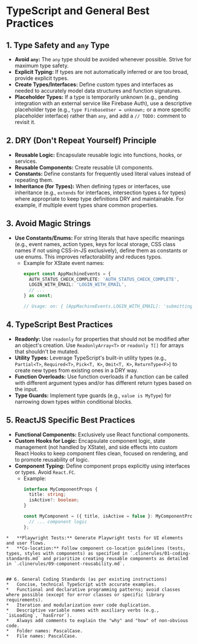 # TypeScript and General Best Practices

## 1. Type Safety and `any` Type
*   **Avoid `any`:** The `any` type should be avoided whenever possible. Strive for maximum type safety.
*   **Explicit Typing:** If types are not automatically inferred or are too broad, provide explicit types.
*   **Create Types/Interfaces:** Define custom types and interfaces as needed to accurately model data structures and function signatures.
*   **Placeholder Types:** If a type is temporarily unknown (e.g., pending integration with an external service like Firebase Auth), use a descriptive placeholder type (e.g., `type FirebaseUser = unknown;` or a more specific placeholder interface) rather than `any`, and add a `// TODO:` comment to revisit it.

## 2. DRY (Don't Repeat Yourself) Principle
*   **Reusable Logic:** Encapsulate reusable logic into functions, hooks, or services.
*   **Reusable Components:** Create reusable UI components.
*   **Constants:** Define constants for frequently used literal values instead of repeating them.
*   **Inheritance (for Types):** When defining types or interfaces, use inheritance (e.g., `extends` for interfaces, intersection types `&` for types) where appropriate to keep type definitions DRY and maintainable. For example, if multiple event types share common properties.

## 3. Avoid Magic Strings
*   **Use Constants/Enums:** For string literals that have specific meanings (e.g., event names, action types, keys for local storage, CSS class names if not using CSS-in-JS exclusively), define them as constants or use enums. This improves refactorability and reduces typos.
    *   Example for XState event names:
        ```typescript
        export const AppMachineEvents = {
          AUTH_STATUS_CHECK_COMPLETE: 'AUTH_STATUS_CHECK_COMPLETE',
          LOGIN_WITH_EMAIL: 'LOGIN_WITH_EMAIL',
          // ...
        } as const;

        // Usage: on: { [AppMachineEvents.LOGIN_WITH_EMAIL]: 'submitting' }
        ```

## 4. TypeScript Best Practices
*   **Readonly:** Use `readonly` for properties that should not be modified after an object's creation. Use `ReadonlyArray<T>` or `readonly T[]` for arrays that shouldn't be mutated.
*   **Utility Types:** Leverage TypeScript's built-in utility types (e.g., `Partial<T>`, `Required<T>`, `Pick<T, K>`, `Omit<T, K>`, `ReturnType<F>`) to create new types from existing ones in a DRY way.
*   **Function Overloads:** Use function overloads if a function can be called with different argument types and/or has different return types based on the input.
*   **Type Guards:** Implement type guards (e.g., `value is MyType`) for narrowing down types within conditional blocks.

## 5. ReactJS Specific Best Practices
*   **Functional Components:** Exclusively use React functional components.
*   **Custom Hooks for Logic:** Encapsulate component logic, state management (not handled by XState), and side effects into custom React Hooks to keep component files clean, focused on rendering, and to promote reusability of logic.
*   **Component Typing:** Define component props explicitly using interfaces or types. Avoid `React.FC`.
    *   Example:
        ```typescript
        interface MyComponentProps {
          title: string;
          isActive?: boolean;
        }

        const MyComponent = ({ title, isActive = false }: MyComponentProps) => {
          // ... component logic
        };
```
*   **Playwright Tests:** Generate Playwright tests for UI elements and user flows.
*   **Co-location:** Follow component co-location guidelines (tests, types, styles with components) as specified in `.clinerules/01-coding-standards.md` and prioritize creating reusable components as detailed in `.clinerules/09-component-reusability.md`.


## 6. General Coding Standards (as per existing instructions)
*   Concise, technical TypeScript with accurate examples.
*   Functional and declarative programming patterns; avoid classes where possible (except for error classes or specific library requirements).
*   Iteration and modularization over code duplication.
*   Descriptive variable names with auxiliary verbs (e.g., `isLoading`, `hasError`).
*   Always add comments to explain the "why" and "how" of non-obvious code.
*   Folder names: PascalCase.
*   File names: PascalCase.
